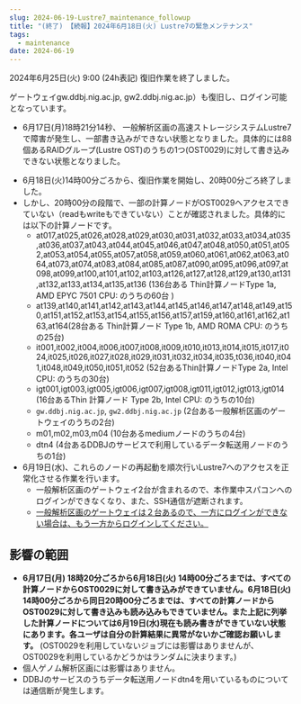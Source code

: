 ```yaml
---
slug: 2024-06-19-Lustre7_maintenance_followup
title: "(終了) 【続報】2024年6月18日(火) Lustre7の緊急メンテナンス"
tags:
  - maintenance
date: 2024-06-19
---
```




2024年6月25日(火) 9:00 (24h表記) 復旧作業を終了しました。

ゲートウェイgw.ddbj.nig.ac.jp, gw2.ddbj.nig.ac.jp）も復旧し、ログイン可能となっています。


- 6月17日(月)18時21分14秒、  一般解析区画の高速ストレージシステムLustre7で障害が発生し、一部書き込みができない状態となりました。具体的には88個あるRAIDグループ(Lustre OST)のうちの1つ(OST0029)に対して書き込みできない状態となりました。

<!-- truncate -->

- 6月18日(火)14時00分ごろから、復旧作業を開始し、20時00分ごろ終了しました。
- しかし、20時00分の段階で、一部の計算ノードがOST0029へアクセスできていない（readもwriteもできていない）ことが確認されました。具体的には以下の計算ノードです。
    - at017,at025,at026,at028,at029,at030,at031,at032,at033,at034,at035,at036,at037,at043,at044,at045,at046,at047,at048,at050,at051,at052,at053,at054,at055,at057,at058,at059,at060,at061,at062,at063,at064,at073,at074,at083,at084,at085,at087,at090,at095,at096,at097,at098,at099,at100,at101,at102,at103,at126,at127,at128,at129,at130,at131,at132,at133,at134,at135,at136 (136台ある Thin計算ノードType 1a, AMD EPYC 7501 CPU: のうちの60台 )
    - at139,at140,at141,at142,at143,at144,at145,at146,at147,at148,at149,at150,at151,at152,at153,at154,at155,at156,at157,at159,at160,at161,at162,at163,at164(28台ある Thin計算ノード Type 1b, AMD ROMA CPU: のうちの25台)
    - it001,it002,it004,it006,it007,it008,it009,it010,it013,it014,it015,it017,it024,it025,it026,it027,it028,it029,it031,it032,it034,it035,t036,it040,it041,it048,it049,it050,it051,it052 (52台あるThin計算ノードType 2a, Intel CPU: のうちの30台)
    - igt001,igt003,igt005,igt006,igt007,igt008,igt011,igt012,igt013,igt014 (16台あるThin 計算ノード Type 2b, Intel CPU: のうちの10台)
    - `gw.ddbj.nig.ac.jp`, `gw2.ddbj.nig.ac.jp` (2台ある一般解析区画のゲートウェイのうちの2台)
    - m01,m02,m03,m04 (10台あるmediumノードのうちの4台)
    - dtn4 (4台あるDDBJのサービスで利用しているデータ転送用ノードのうちの1台)
- 6月19日(水)、これらのノードの再起動を順次行いLustre7へのアクセスを正常化させる作業を行います。
    - 一般解析区画のゲートウェイ2台が含まれるので、本作業中スパコンへのログインができなくなり、また、SSH通信が遮断されます。
    - [一般解析区画のゲートウェイは２台あるので、一方にログインができない場合は、もう一方からログインしてください。](/guides/using_general_analysis_division/ga_login/#two-gateways)


## 影響の範囲
-  **6月17日(月) 18時20分ごろから6月18日(火) 14時00分ごろまでは、すべての計算ノードからOST0029に対して書き込みができていません。6月18日(火) 14時00分ごろから同日20時00分ごろまでは、すべての計算ノードからOST0029に対して書き込みも読み込みもできていません。また上記に列挙した計算ノードについては6月19日(水)現在も読み書きができていない状態にあります。各ユーザは自分の計算結果に異常がないかご確認お願いします。** (OST0029を利用していないジョブには影響はありませんが、OST0029を利用しているかどうかはランダムに決まります。) 
- 個人ゲノム解析区画には影響はありません。
- DDBJのサービスのうちデータ転送用ノードdtn4を用いているものについては通信断が発生します。
